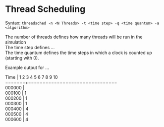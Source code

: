 # Thread Scheduling

Syntax: `threadsched -n <N Threads> -t <time step> -q <time quantum> -a <algorithm>`  

The number of threads defines how many threads will be run in the simulation  
The time step defines ...  
The time quantum defines the time steps in which a clock is counted up (starting with 0).  


Example output for ...

  Time | 1 2 3 4 5 6 7 8 9 10  
−−−−−−−+−−−−−−−−−−−−−−−−−−−−−−−−−−−−−−−  
000000 |  
000100 | 1  
000200 | 1  
000300 | 1  
000400 |       4  
000500 |       4  
000600 |       4  
